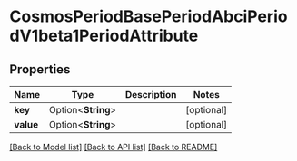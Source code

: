 # CosmosPeriodBasePeriodAbciPeriodV1beta1PeriodAttribute

## Properties

Name | Type | Description | Notes
------------ | ------------- | ------------- | -------------
**key** | Option<**String**> |  | [optional]
**value** | Option<**String**> |  | [optional]

[[Back to Model list]](../README.md#documentation-for-models) [[Back to API list]](../README.md#documentation-for-api-endpoints) [[Back to README]](../README.md)


